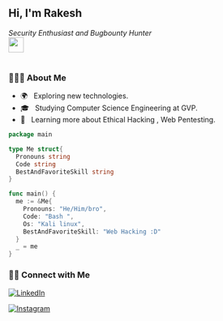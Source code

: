 
<h2> Hi, I'm Rakesh</h2>
<p><em>Security Enthusiast and Bugbounty Hunter <br>
 <img src="https://media.giphy.com/media/WUlplcMpOCEmTGBtBW/giphy.gif" width="30"><br><br>
 </em></p>
 <h3> 👨🏻‍💻 About Me </h3>

- 🌍 &nbsp; Exploring new technologies.
- 🎓 &nbsp; Studying Computer Science Engineering at GVP.
- 🌱 &nbsp; Learning more about Ethical Hacking , Web Pentesting.

```go
package main

type Me struct{
  Pronouns string
  Code string
  BestAndFavoriteSkill string
}

func main() {
  me := &Me{
    Pronouns: "He/Him/bro",
    Code: "Bash ",
    Os: "Kali linux",
    BestAndFavoriteSkill: "Web Hacking :D"
  }
  _ = me
}
```
<!--<h3>🛠 Tech Stack</h3>

- 💻 &nbsp; Python | C++ | C
- 🌐 &nbsp; HTML | CSS | JavaScript 
- 🛢 &nbsp; SQL 
- 🔧 &nbsp; Git -->

<!--[![deephunt3r's GitHub Stats](https://github-readme-stats.vercel.app/api?username=deephunt3r&show_icons=true)](https://github.com/deephunt3r)-->
<h3> 🤝🏻 Connect with Me </h3>

<p align="center">

<a href="https://www.linkedin.com/in/rakesh-kumar-4086381b2/"><img alt="LinkedIn" src="https://img.shields.io/badge/LinkedIn-Rakesh%20kumar-blue?style=flat-square&logo=linkedin"></a>

<a href="https://www.instagram.com/rakesh._.21/"><img alt="Instagram" src="https://img.shields.io/badge/Instagram-rakesh-blue?style=flat-square&logo=instagram"></a>

</p>

